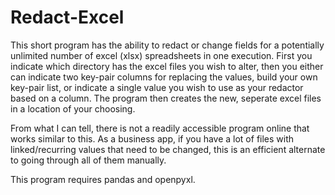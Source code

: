 # Redact-Excel

This short program has the ability to redact or change fields for a potentially unlimited number of excel (xlsx) spreadsheets in one execution. First you indicate which directory has the excel files you wish to alter, then you either can indicate two key-pair columns for replacing the values, build your own key-pair list, or indicate a single value you wish to use as your redactor based on a column. The program then creates the new, seperate excel files in a location of your choosing.

From what I can tell, there is not a readily accessible program online that works similar to this. As a business app, if you have a lot of files with linked/recurring values that need to be changed, this is an efficient alternate to going through all of them manually.

This program requires pandas and openpyxl. 
